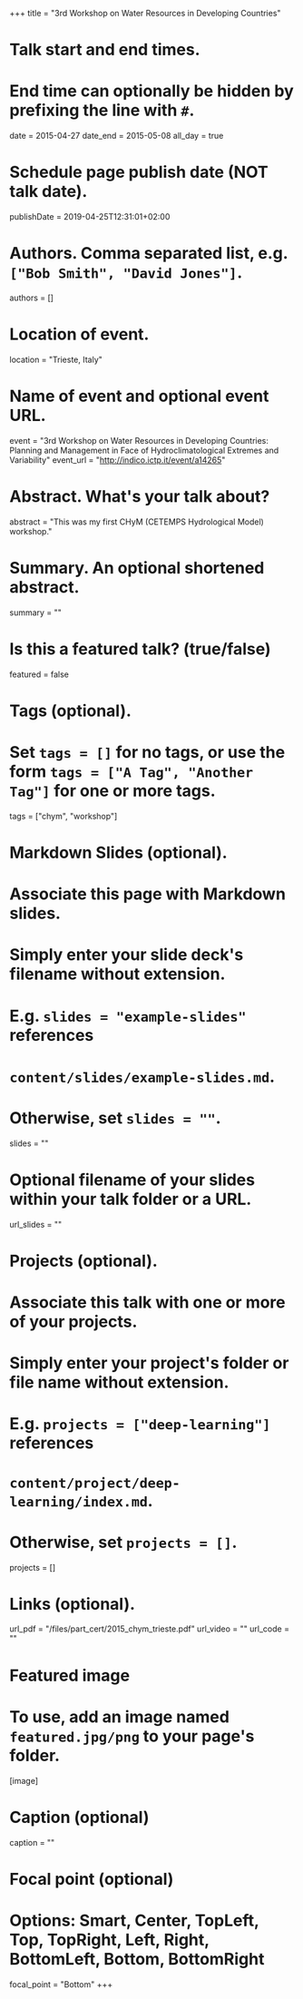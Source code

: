 +++
title = "3rd Workshop on Water Resources in Developing Countries"

# Talk start and end times.
#   End time can optionally be hidden by prefixing the line with `#`.
date = 2015-04-27
date_end = 2015-05-08
all_day = true

# Schedule page publish date (NOT talk date).
publishDate = 2019-04-25T12:31:01+02:00

# Authors. Comma separated list, e.g. `["Bob Smith", "David Jones"]`.
authors = []

# Location of event.
location = "Trieste, Italy"

# Name of event and optional event URL.
event = "3rd Workshop on Water Resources in Developing Countries: Planning and Management in Face of Hydroclimatological Extremes and Variability"
event_url = "http://indico.ictp.it/event/a14265"

# Abstract. What's your talk about?
abstract = "This was my first CHyM (CETEMPS Hydrological Model) workshop."

# Summary. An optional shortened abstract.
summary = ""

# Is this a featured talk? (true/false)
featured = false

# Tags (optional).
#   Set `tags = []` for no tags, or use the form `tags = ["A Tag", "Another Tag"]` for one or more tags.
tags = ["chym", "workshop"]

# Markdown Slides (optional).
#   Associate this page with Markdown slides.
#   Simply enter your slide deck's filename without extension.
#   E.g. `slides = "example-slides"` references 
#   `content/slides/example-slides.md`.
#   Otherwise, set `slides = ""`.
slides = ""

# Optional filename of your slides within your talk folder or a URL.
url_slides = ""

# Projects (optional).
#   Associate this talk with one or more of your projects.
#   Simply enter your project's folder or file name without extension.
#   E.g. `projects = ["deep-learning"]` references 
#   `content/project/deep-learning/index.md`.
#   Otherwise, set `projects = []`.
projects = []

# Links (optional).
url_pdf = "/files/part_cert/2015_chym_trieste.pdf"
url_video = ""
url_code = ""

# Featured image
# To use, add an image named `featured.jpg/png` to your page's folder. 
[image]
  # Caption (optional)
  caption = ""

  # Focal point (optional)
  # Options: Smart, Center, TopLeft, Top, TopRight, Left, Right, BottomLeft, Bottom, BottomRight
  focal_point = "Bottom"
+++
